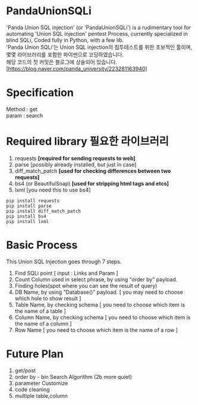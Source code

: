 # PandaUnionSQLi 
'Panda Union SQL injection' (or 'PandaUnionSQLi') is a rudimentary tool for automating 'Union SQL injection' pentest Process, currently specialized in blind SQLi, Coded fully in Python, with a few lib.
<br/>'Panda Union SQLi'는 Union SQL injection의 침투테스트를 위한 초보적인 툴이며, 몇몇 라이브러리를 포함한 파이썬으로 코딩하였습니다.
<br/>해당 코드의 첫 커밋은 블로그에 상술되어 있습니다. [https://blog.naver.com/panda_university/223281163940]

# Specification
Method : get
<br/>param : search
<br/>

# Required library 필요한 라이브러리
1. requests                **[required for sending requests to web]**
2. parse                   [possibly already installed, but just in case]
3. diff_match_patch        **[used for checking differences between two requests]**
4. bs4 (or BeautifulSoap)  **[used for stripping html tags and etcs]**
5. lxml                    [you need this to use bs4]

~~~
pip install requests
pip install parse
pip install diff_match_patch
pip install bs4
pip install lxml
~~~

# Basic Process
This Union SQL Injection goes through 7 steps.
1. Find SQLi point [ input : Links and Param ]
2. Count Column used in select phrase, by using "order by" payload.
3. Finding holes(spot where you can see the result of query) 
4. DB Name, by using "Database()" payload. [ you may need to choose which hole to show result ]
5. Table Name, by checking schema [ you need to choose which item is the name of a table ]
6. Column Name, by checking schema [ you need to choose which item is the name of a column ]
7. Row Name [ you need to choose which item is the name of a row ]

# Future Plan
1. get/post
2. order by - bin Search Algorithm (2b more quiet)
3. parameter Customize
4. code cleaning
5. multiple table,column







